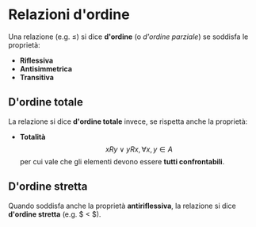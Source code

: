 # Relazioni d'ordine

Una relazione (e.g. $\leq$) si dice **d'ordine** (o _d'ordine parziale_) se soddisfa le proprietà:
- **Riflessiva**
- **Antisimmetrica**
- **Transitiva**

## D'ordine totale

La relazione si dice **d'ordine totale** invece, se rispetta anche la proprietà:
- **Totalità**
	$$xRy \lor yRx, \forall x, y \in A$$
	per cui vale che gli elementi devono essere **tutti confrontabili**.

## D'ordine stretta

Quando soddisfa anche la proprietà **antiriflessiva**, la relazione si dice **d'ordine stretta** (e.g. $ < $).
